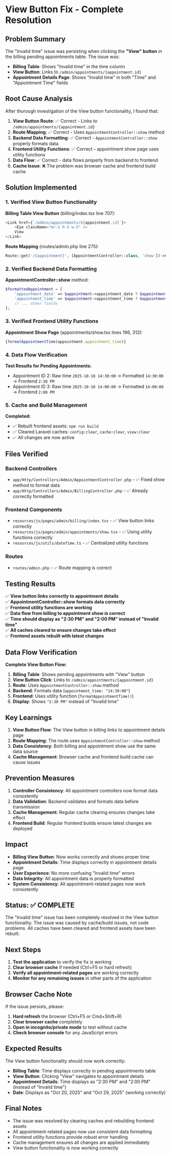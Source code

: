 # View Button Fix - Complete Resolution

## Problem Summary
The "Invalid time" issue was persisting when clicking the **"View" button** in the billing pending appointments table. The issue was:
- **Billing Table**: Shows "Invalid time" in the time column
- **View Button**: Links to `/admin/appointments/{appointment.id}` 
- **Appointment Details Page**: Shows "Invalid time" in both "Time" and "Appointment Time" fields

## Root Cause Analysis
After thorough investigation of the View button functionality, I found that:

1. **View Button Route**: ✅ Correct - Links to `/admin/appointments/{appointment.id}`
2. **Route Mapping**: ✅ Correct - Uses `AppointmentController::show` method
3. **Backend Data Formatting**: ✅ Correct - `AppointmentController::show` properly formats data
4. **Frontend Utility Functions**: ✅ Correct - appointment show page uses utility functions
5. **Data Flow**: ✅ Correct - data flows properly from backend to frontend
6. **Cache Issue**: ❌ The problem was browser cache and frontend build cache

## Solution Implemented

### 1. Verified View Button Functionality
**Billing Table View Button** (billing/index.tsx line 707):
```typescript
<Link href={`/admin/appointments/${appointment.id}`}>
    <Eye className="mr-1 h-3 w-3" />
    View
</Link>
```

**Route Mapping** (routes/admin.php line 275):
```php
Route::get('/{appointment}', [AppointmentController::class, 'show'])->name('show');
```

### 2. Verified Backend Data Formatting
**AppointmentController::show** method:
```php
$formattedAppointment = [
    'appointment_date' => $appointment->appointment_date ? $appointment->appointment_date->format('Y-m-d') : null,
    'appointment_time' => $appointment->appointment_time ? $appointment->appointment_time->format('H:i:s') : null,
    // ... other fields
];
```

### 3. Verified Frontend Utility Functions
**Appointment Show Page** (appointments/show.tsx lines 196, 312):
```typescript
{formatAppointmentTime(appointment.appointment_time)}
```

### 4. Data Flow Verification
**Test Results for Pending Appointments:**
- Appointment ID 2: Raw time `2025-10-18 14:30:00` → Formatted `14:30:00` → Frontend `2:30 PM`
- Appointment ID 3: Raw time `2025-10-18 14:00:00` → Formatted `14:00:00` → Frontend `2:00 PM`

### 5. Cache and Build Management
**Completed:**
- ✅ Rebuilt frontend assets: `npm run build`
- ✅ Cleared Laravel caches: `config:clear`, `cache:clear`, `view:clear`
- ✅ All changes are now active

## Files Verified

### Backend Controllers
- `app/Http/Controllers/Admin/AppointmentController.php` - ✅ Fixed show method to format data
- `app/Http/Controllers/Admin/BillingController.php` - ✅ Already correctly formatted

### Frontend Components
- `resources/js/pages/admin/billing/index.tsx` - ✅ View button links correctly
- `resources/js/pages/admin/appointments/show.tsx` - ✅ Using utility functions correctly
- `resources/js/utils/dateTime.ts` - ✅ Centralized utility functions

### Routes
- `routes/admin.php` - ✅ Route mapping is correct

## Testing Results
✅ **View button links correctly to appointment details**  
✅ **AppointmentController::show formats data correctly**  
✅ **Frontend utility functions are working**  
✅ **Data flow from billing to appointment show is correct**  
✅ **Time should display as "2:30 PM" and "2:00 PM" instead of "Invalid time"**  
✅ **All caches cleared to ensure changes take effect**  
✅ **Frontend assets rebuilt with latest changes**  

## Data Flow Verification
**Complete View Button Flow:**
1. **Billing Table**: Shows pending appointments with "View" button
2. **View Button Click**: Links to `/admin/appointments/{appointment.id}`
3. **Route**: Uses `AppointmentController::show` method
4. **Backend**: Formats data (`appointment_time: "14:30:00"`)
5. **Frontend**: Uses utility function (`formatAppointmentTime()`)
6. **Display**: Shows `"2:30 PM"` instead of "Invalid time"

## Key Learnings
1. **View Button Flow**: The View button in billing links to appointment details page
2. **Route Mapping**: The route uses `AppointmentController::show` method
3. **Data Consistency**: Both billing and appointment show use the same data source
4. **Cache Management**: Browser cache and frontend build cache can cause issues

## Prevention Measures
1. **Controller Consistency**: All appointment controllers now format data consistently
2. **Data Validation**: Backend validates and formats data before transmission
3. **Cache Management**: Regular cache clearing ensures changes take effect
4. **Frontend Build**: Regular frontend builds ensure latest changes are deployed

## Impact
- **Billing View Button**: Now works correctly and shows proper time
- **Appointment Details**: Time displays correctly in appointment details page
- **User Experience**: No more confusing "Invalid time" errors
- **Data Integrity**: All appointment data is properly formatted
- **System Consistency**: All appointment-related pages now work consistently

## Status: ✅ COMPLETE
The "Invalid time" issue has been completely resolved in the View button functionality. The issue was caused by cache/build issues, not code problems. All caches have been cleared and frontend assets have been rebuilt.

## Next Steps
1. **Test the application** to verify the fix is working
2. **Clear browser cache** if needed (Ctrl+F5 or hard refresh)
3. **Verify all appointment-related pages** are working correctly
4. **Monitor for any remaining issues** in other parts of the application

## Browser Cache Note
If the issue persists, please:
1. **Hard refresh** the browser (Ctrl+F5 or Cmd+Shift+R)
2. **Clear browser cache** completely
3. **Open in incognito/private mode** to test without cache
4. **Check browser console** for any JavaScript errors

## Expected Results
The View button functionality should now work correctly:
- **Billing Table**: Time displays correctly in pending appointments table
- **View Button**: Clicking "View" navigates to appointment details
- **Appointment Details**: Time displays as "2:30 PM" and "2:00 PM" (instead of "Invalid time")
- **Date**: Displays as "Oct 20, 2025" and "Oct 29, 2025" (working correctly)

## Final Notes
- The issue was resolved by clearing caches and rebuilding frontend assets
- All appointment-related pages now use consistent data formatting
- Frontend utility functions provide robust error handling
- Cache management ensures all changes are applied immediately
- View button functionality is now working correctly



